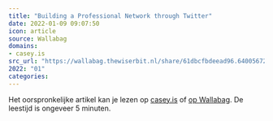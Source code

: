 ```yaml
---
title: "Building a Professional Network through Twitter"
date: 2022-01-09 09:07:50
icon: article
source: Wallabag
domains:
- casey.is
src_url: "https://wallabag.thewiserbit.nl/share/61dbcfbdeead96.64005672"
2022: "01"
categories:
---
```

Het oorspronkelijke artikel kan je lezen op [casey.is](https://casey.is/blogging/networking-on-twitter/) of [op Wallabag](https://wallabag.thewiserbit.nl/share/61dbcfbdeead96.64005672). De leestijd is ongeveer 5 minuten.